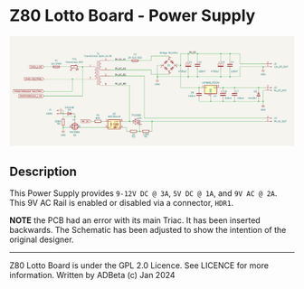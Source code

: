 # Z80 Lotto Board - Power Supply
![image](https://github.com/ADBeta/Z80_Lotto_Board/blob/main/Images/PSU_Schem.png)

## Description
This Power Supply provides `9-12V DC @ 3A`, `5V DC @ 1A`, and `9V AC @ 2A`.
This 9V AC Rail is enabled or disabled via a connector, `HDR1`.

**NOTE** the PCB had an error with its main Triac. It has been inserted
backwards. The Schematic has been adjusted to show the intention of the original
designer.

----
Z80 Lotto Board is under the GPL 2.0 Licence. See LICENCE for more information.
Written by ADBeta (c) Jan 2024

